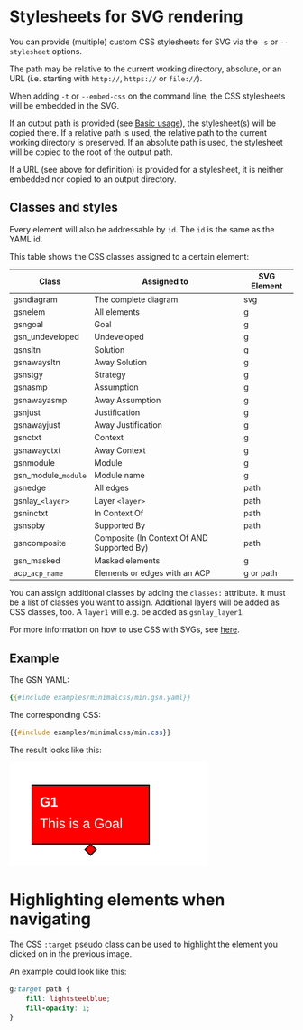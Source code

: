# Stylesheets for SVG rendering

You can provide (multiple) custom CSS stylesheets for SVG via the `-s` or `--stylesheet` options. 

The path may be relative to the current working directory, absolute, or an URL (i.e. starting with `http://`, `https://` or `file://`).

When adding `-t` or `--embed-css` on the command line, the CSS stylesheets will be embedded in the SVG. 

If an output path is provided (see [Basic usage](./basic_usage.md)), the stylesheet(s) will be copied there.
If a relative path is used, the relative path to the current working directory is preserved. 
If an absolute path is used, the stylesheet will be copied to the root of the output path.

If a URL (see above for definition) is provided for a stylesheet, it is neither embedded nor copied to an output directory.

## Classes and styles

Every element will also be addressable by `id`. The `id` is the same as the YAML id.

This table shows the CSS classes assigned to a certain element:

| Class               | Assigned to                                | SVG Element  |
|---------------------|--------------------------------------------|--------------|
| gsndiagram          | The complete diagram                       | svg          |
| gsnelem             | All elements                               | g            |
| gsngoal             | Goal                                       | g            |
| gsn_undeveloped     | Undeveloped                                | g            |
| gsnsltn             | Solution                                   | g            |
| gsnawaysltn         | Away Solution                              | g            |
| gsnstgy             | Strategy                                   | g            |
| gsnasmp             | Assumption                                 | g            | 
| gsnawayasmp         | Away Assumption                            | g            |
| gsnjust             | Justification                              | g            |
| gsnawayjust         | Away Justification                         | g            |
| gsnctxt             | Context                                    | g            |
| gsnawayctxt         | Away Context                               | g            |
| gsnmodule           | Module                                     | g            |
| gsn_module_`module` | Module name                                | g            |
| gsnedge             | All edges                                  | path         |
| gsnlay_`<layer>`    | Layer `<layer>`                            | path         |
| gsninctxt           | In Context Of                              | path         |
| gsnspby             | Supported By                               | path         | 
| gsncomposite        | Composite (In Context Of AND Supported By) | path         |
| gsn_masked          | Masked elements                            | g            |
| acp_`acp_name`      | Elements or edges with an ACP              | g or path    |      

You can assign additional classes by adding the `classes:` attribute. It must be a list of classes you want to assign. 
Additional layers will be added as CSS classes, too. A `layer1` will e.g. be added as `gsnlay_layer1`.

For more information on how to use CSS with SVGs, see [here](https://developer.mozilla.org/en-US/docs/Web/SVG/Tutorial/SVG_and_CSS).

## Example

The GSN YAML: 

```yaml
{{#include examples/minimalcss/min.gsn.yaml}}
```

The corresponding CSS:

```css
{{#include examples/minimalcss/min.css}}
```

The result looks like this:

![Styled Example](examples/minimalcss/min.gsn.svg)

# Highlighting elements when navigating

The CSS `:target` pseudo class can be used to highlight the element you clicked on in the previous image.

An example could look like this:

```css
g:target path {
    fill: lightsteelblue;
    fill-opacity: 1;
}
```



